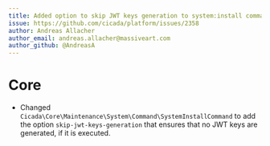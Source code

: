 ```yaml
---
title: Added option to skip JWT keys generation to system:install command.
issue: https://github.com/cicada/platform/issues/2358
author: Andreas Allacher
author_email: andreas.allacher@massiveart.com
author_github: @AndreasA
---
```

# Core
* Changed `Cicada\Core\Maintenance\System\Command\SystemInstallCommand` to add the option `skip-jwt-keys-generation` that ensures that no JWT keys are generated, if it is executed.
